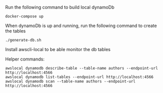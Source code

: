 Run the following command to build local dynamoDb
```
docker-compose up
```

When dynamoDb is up and running, run the following command to create the tables
```
./generate-db.sh
```
Install awscli-local to be able monitor the db tables


Helper commands:

```
awslocal dynamodb describe-table --table-name authors --endpoint-url http://localhost:4566
awslocal dynamodb list-tables --endpoint-url http://localhost:4566
awslocal dynamodb scan --table-name authors --endpoint-url http://localhost:4566
```


